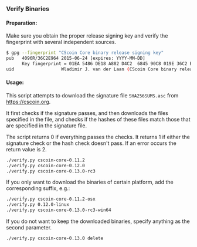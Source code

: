 ### Verify Binaries

#### Preparation:

Make sure you obtain the proper release signing key and verify the fingerprint with several independent sources.

```sh
$ gpg --fingerprint "CScoin Core binary release signing key"
pub   4096R/36C2E964 2015-06-24 [expires: YYYY-MM-DD]
      Key fingerprint = 01EA 5486 DE18 A882 D4C2  6845 90C8 019E 36C2 E964
uid                  Wladimir J. van der Laan (CScoin Core binary release signing key) <laanwj@gmail.com>
```

#### Usage:

This script attempts to download the signature file `SHA256SUMS.asc` from https://cscoin.org.

It first checks if the signature passes, and then downloads the files specified in the file, and checks if the hashes of these files match those that are specified in the signature file.

The script returns 0 if everything passes the checks. It returns 1 if either the signature check or the hash check doesn't pass. If an error occurs the return value is 2.


```sh
./verify.py cscoin-core-0.11.2
./verify.py cscoin-core-0.12.0
./verify.py cscoin-core-0.13.0-rc3
```

If you only want to download the binaries of certain platform, add the corresponding suffix, e.g.:

```sh
./verify.py cscoin-core-0.11.2-osx
./verify.py 0.12.0-linux
./verify.py cscoin-core-0.13.0-rc3-win64
```

If you do not want to keep the downloaded binaries, specify anything as the second parameter.

```sh
./verify.py cscoin-core-0.13.0 delete
```
